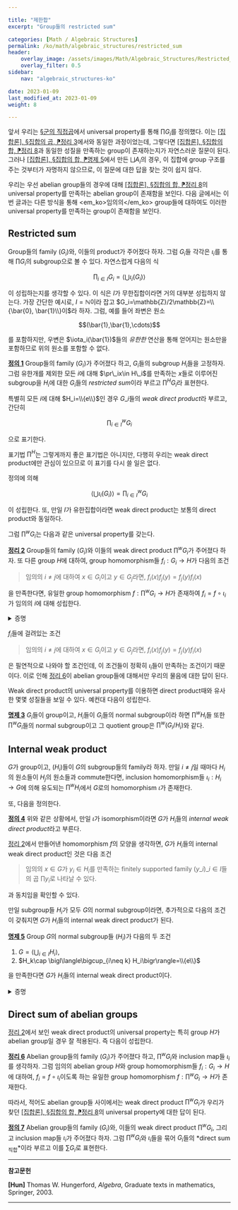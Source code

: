 ```yaml
---

title: "제한합"
excerpt: "Group들의 restricted sum"

categories: [Math / Algebraic Structures]
permalink: /ko/math/algebraic_structures/restricted_sum
header:
    overlay_image: /assets/images/Math/Algebraic_Structures/Restricted_sum.png
    overlay_filter: 0.5
sidebar: 
    nav: "algebraic_structures-ko"

date: 2023-01-09
last_modified_at: 2023-01-09
weight: 8

---
```


앞서 우리는 [§군의 직접곱](/ko/math/algebraic_structures/direct_product)에서 universal property를 통해 $\prod G_i$를 정의했다. 이는 [\[집합론\], §집합의 곱, ⁋정리 3](/ko/math/set_theory/product_of_sets#thm3)에서와 동일한 과정이었는데, 그렇다면 [\[집합론\], §집합의 합, ⁋정리 8](/ko/math/set_theory/sum_of_sets#thm8)과 동일한 성질을 만족하는 group이 존재하는지가 자연스러운 질문이 된다. 그러나 [\[집합론\], §집합의 합, ⁋명제 5](/ko/math/set_theory/sum_of_sets#pp5)에서 만든 $\bigsqcup A_i$의 경우, 이 집합에 group 구조를 주는 것부터가 자명하지 않으므로, 이 질문에 대한 답을 찾는 것이 쉽지 않다. 

우리는 우선 abelian group들의 경우에 대해 [\[집합론\], §집합의 합, ⁋정리 8](/ko/math/set_theory/sum_of_sets#thm8)의 universal property를 만족하는 abelian group이 존재함을 보인다. 다음 글에서는 이번 글과는 다른 방식을 통해 <em_ko>임의의</em_ko> group들에 대하여도 이러한 universal property를 만족하는 group이 존재함을 보인다.

## Restricted sum

Group들의 family $(G_i)$와, 이들의 product가 주어졌다 하자. 그럼 $G_i$들 각각은 $\iota_i$를 통해 $\prod G_i$의 subgroup으로 볼 수 있다. 자연스럽게 다음의 식

$$\prod_{i\in I} G_i=\left\langle\bigcup \iota_i(G_i)\right\rangle$$

이 성립하는지를 생각할 수 있다. 이 식은 $I$가 무한집합이라면 거의 대부분 성립하지 않는다. 가장 간단한 예시로, $I=\mathbb{N}$이라 잡고 $G_i=\mathbb{Z}/2\mathbb{Z}=\\{\bar{0}, \bar{1}\\}이$라 하자. 그럼, 예를 들어 좌변은 원소

$$(\bar{1},\bar{1},\cdots)$$

를 포함하지만, 우변은 $\iota_i(\bar{1})$들의 *유한한* 연산을 통해 얻어지는 원소만을 포함하므로 위의 원소를 포함할 수 없다.

<div class="definition" markdown="1">

<ins id="df1">**정의 1**</ins> Group들의 family $(G_i)$가 주어졌다 하고, $G_i$들의 subgroup $H_i$들을 고정하자. 그럼 유한개를 제외한 모든 $i$에 대해 $\pr\_ix\in H\_i$를 만족하는 $x$들로 이루어진 subgroup을 $H_i$에 대한 $G_i$들의 *restricted sum*이라 부르고 $\prod^H G_i$라 표현한다.

특별히 모든 $i$에 대해 $H_i=\\{e\\}$인 경우 $G\_i$들의 *weak direct product*라 부르고, 간단히

$${\prod_{i\in I}}^w G_i$$

으로 표기한다.

</div>

표기법 $\prod^H$는 그렇게까지 좋은 표기법은 아니지만, 다행히 우리는 weak direct product에만 관심이 있으므로 이 표기를 다시 쓸 일은 없다. 

정의에 의해

$$\left\langle\bigcup \iota_i(G_i)\right\rangle={\prod_{i\in I}}^w G_i$$

이 성립한다. 또, 만일 $I$가 유한집합이라면 weak direct product는 보통의 direct product와 동일하다.

그럼 $\prod^wG_i$는 다음과 같은 universal property를 갖는다.

<div class="proposition" markdown="1">

<ins id="thm2">**정리 2**</ins> Group들의 family $(G_i)$와 이들의 weak direct product $\prod^w G_i$가 주어졌다 하자. 또 다른 group $H$에 대하여, group homomorphism들 $f_i:G_i\rightarrow H$가 다음의 조건

> 임의의 $i\neq j$에 대하여 $x\in G_i$이고 $y\in G_j$라면, $f_i(x)f_j(y)=f_j(y)f_i(x)$
 
을 만족한다면, 유일한 group homomorphism $f:\prod^w G_i\rightarrow H$가 존재하여 $f_i=f\circ\iota_i$가 임의의 $i$에 대해 성립한다. 

</div>
<details class="proof" markdown="1">
<summary>증명</summary>

우선 유일성부터 보이자. 만일 $f, f'$가 위의 식을 만족한다면, 이들은 $\bigcup\iota_i(G_i)$에서 같은 값을 가져야 하므로 $\prod^w G_i$에서도 같은 값을 가져야 하고 따라서 $f=f'$여야 한다.

이제 $f$의 존재성을 보여야 한다. 임의의 $x\in \prod^w G_i$에 대하여, $f(x)$를 다음의 식

$$f(x)=\prod_{i\in I} f_i(\pr_ix)$$

으로 정의하자. 이 때 $\prod$는 일반적인 원소들의 곱을 의미한다. $x$는 $\prod^w G_i$의 원소이므로, 우번의 $f_i(\pr_ix)$는 유한개의 $i$를 제외하면 모두 항등원이고, 따라서 이 곱은 잘 정의된다. 

식 $f_i=f\circ\iota_i$가 성립하는 것은 자명하고, $f$가 group homomorphism인 것은 임의의 $x,y\in\prod^wG_i$에 대해

$$f(xy)=\prod_{i\in I}f_i(\pr_i(xy))=\prod_{i\in I}f_i(\pr_ix)f_i(\pr_iy)$$

가 성립하므로, $\pr_i(xy)$가 $e_i$가 아니도록 하는 유한개의 값만 골라 이 index들을 $1,\ldots, n$이라 하면

$$f_1(\pr_1x)f_1(\pr_1y)f_2(\pr_2x)f_2(\pr_2y)\cdots f_n(\pr_nx)f_n(\pr_ny)$$

가 되고, 이 때 $f_i(\pr_ix)$와 $f_j(\pr_jy)$는 $i\neq j$라면 항상 commute하므로 이 식을

$$f_1(\pr_1x)f_2(\pr_2x)\cdots f_n(\pr_nx)f_1(\pr_1y)f_2(\pr_2y)\cdots f_n(\pr_ny)$$

으로 바꾸어 쓸 수 있다. 따라서 $f(xy)=f(x)f(y)$이고 $f$는 group homomorphism이 된다. $f_i=f\circ\iota_i$인 것은 자명하다.

</details>

$f_i$들에 걸려있는 조건

> 임의의 $i\neq j$에 대하여 $x\in G_i$이고 $y\in G_j$라면, $f_i(x)f_j(y)=f_j(y)f_i(x)$

은 필연적으로 나와야 할 조건인데, 이 조건들이 정확히 $\iota_i$들이 만족하는 조건이기 때문이다. 이로 인해 [정리 6](#thm6)이 abelian group들에 대해서만 우리의 물음에 대한 답이 된다.

Weak direct product의 universal property를 이용하면 direct product때와 유사한 몇몇 성질들을 보일 수 있다. 예컨대 다음이 성립한다.

<div class="proposition" markdown="1">

<ins id="pp3">**명제 3**</ins> $G_i$들이 group이고, $H_i$들이 $G_i$들의 normal subgroup이라 하면 $\prod^w H_i$들 또한 $\prod^w G_i$들의 normal subgroup이고 그 quotient group은 $\prod^w (G_i/H_i)$와 같다.

</div>

## Internal weak product

$G$가 group이고, $(H_i)$들이 $G$의 subgroup들의 family라 하자. 만일 $i\neq j$일 때마다 $H_i$의 원소들이 $H_j$의 원소들과 commute한다면, inclusion homomorphism들 $\iota_i:H_i\rightarrow G$에 의해 유도되는 $\prod^w H_i$에서 $G$로의 homomorphism $\iota$가 존재한다.

또, 다음을 정의한다.

<div class="definition" markdown="1">

<ins id="df4">**정의 4**</ins>  위와 같은 상황에서, 만일 $\iota$가 isomorphism이라면 $G$가 $H_i$들의 *internal weak direct product*라고 부른다. 

</div>

[정리 2](#thm2)에서 만들어낸 homomorphism $f$의 모양을 생각하면, $G$가 $H_i$들의 internal weak direct product인 것은 다음 조건

> 임의의 $x\in G$가 $y_i\in H_i$를 만족하는 finitely supported family $(y\_i)\_{i\in I}$들의 곱 $\prod y_i$로 나타날 수 있다.

과 동치임을 확인할 수 있다. 

만일 subgroup들 $H_i$가 모두 $G$의 normal subgroup이라면, 추가적으로 다음의 조건이 갖춰지면 $G$가 $H_i$들의 internal weak direct product가 된다.

<div class="proposition" markdown="1">

<ins id="pp5">**명제 5**</ins> Group $G$의 normal subgroup들 $(H_i)$가 다음의 두 조건

1. $G=\bigl\langle\bigcup_{i\in I} H_i\bigr\rangle$,
2. $H_k\cap \bigl\langle\bigcup_{i\neq k} H_i\bigr\rangle=\\{e\\}$

을 만족한다면 $G$가 $H_i$들의 internal weak direct product이다.

</div>
<details class="proof" markdown="1">
<summary>증명</summary>

우선 2번 조건은 특히 $H_i\cap H_j=\\{e\\}$가 모든 pair $i\neq j$에 대해 성립한다는 것을 보여준다. 이제 $x_i\in H_i,x_j\in H_j$를 임의로 택하면, 

$$x_ix_jx_i^{-1}x_j^{-1}=x_i\bigl(x_jx_i^{-1}x_j^{-1}\bigr)=\bigl(x_ix_jx_i^{-1}\bigr)x_j^{-1}\in H_i\cap H_j=\{e\}$$

으로부터 $H_i$와 $H_j$의 원소들이 commute한다는 것을 안다. 따라서 inclusion homomorphism $\iota_i$들이 [정리 2](#thm2)에서와 같이 $\iota$를 잘 유도한다.

$G$가 $H_i$들의 internal weak direct product임을 보이기 위해서는 이렇게 유도된 $\iota$가 isomorphism인 것을 보여야 한다. 우선 1번 조건에 의해, 임의의 $a\in G$는 $\bigcup H_i$들의 *finite*한 operation들을 통해 얻어진다. 또 $H_i$들이 서로 commute하므로, $a$를 

$$a=\prod_{i\in I} h_i=\prod_{i\in I}\iota_i(h_i),\qquad\text{$\supp(h_i)$ finite and $h_i\in H_i$}$$

로 적을 수 있다. $h=\prod_{i\in I} \iota_i(h_i)\in\prod^w H_i$라 하면, 

$$a=\prod_{i\in I}\iota_i(h_i)=\iota_i\left(\prod_{i\in I}h_i\right)=\iota_i(h)$$

이므로 $\iota$는 surjective이다.

이제 $\iota(a)=e$라 하자. 그럼 각 항들이 $H_i$에 속하는 finitely supported family $(a_i)$에 대하여 $a=(a_i)_{i\in I}$로 쓸 수 있다. 다음의 식  

$$\iota(a)=\prod_{i\in I}\iota_i(a_i)=\prod_{i\in I} a_i=e$$
  
으로부터, 만일 $\supp(a_i)$가 하나 이상의 원소를 갖고, $i\in\supp(a_i)$라 하면

$$a_i^{-1}=\prod_{j\in I\setminus\{i\}}a_j\in H_i\cap \left\langle\bigcup_{j\neq i} H_i\right\rangle=\{e\}$$

가 되어 $i\in\supp(a_i)$라는 가정에 모순이다. 따라서 $\supp(a_i)$는 공집합이고 $a$는 항등원이다. 

</details>


## Direct sum of abelian groups

[정리 2](#thm2)에서 보인 weak direct product의 universal property는 특히 group $H$가 abelian group일 경우 잘 적용된다. 즉 다음이 성립한다.

<div class="proposition" markdown="1">

<ins id="thm6">**정리 6**</ins> Abelian group들의 family $(G_i)$가 주어졌다 하고, $\prod^w G_i$와 inclusion map들 $\iota_i$를 생각하자. 그럼 임의의 abelian group $H$와 group homomorphism들 $f_i:G_i\rightarrow H$에 대하여, $f_i=f\circ\iota_i$이도록 하는 유일한 group homomorphism $f:\prod^wG_i\rightarrow H$가 존재한다.

</div>

따라서, 적어도 abelian group들 사이에서는 weak direct product $\prod^w G_i$가 우리가 찾던 [\[집합론\], §집합의 합, ⁋정리 8](/ko/math/set_theory/sum_of_sets#thm8)의 universal property에 대한 답이 된다. 

<div class="definition" markdown="1">

<ins id="df7">**정의 7**</ins> Abelian group들의 family $(G_i)$와, 이들의 weak direct product $\prod^w G_i$, 그리고 inclusion map들 $\iota_i$가 주어졌다 하자. 그럼 $\prod^w G_i$와 $\iota_i$들을 묶어 $G_i$들의 *direct sum<sub>직합</sub>*이라 부르고 이를 $\sum G_i$로 표현한다.  

</div>


---

**참고문헌**

**[Hun]** Thomas W. Hungerford, *Algebra*, Graduate texts in mathematics, Springer, 2003.

---